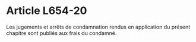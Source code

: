 # Article L654-20

Les jugements et arrêts de condamnation rendus en application du présent chapitre sont publiés aux frais du condamné.